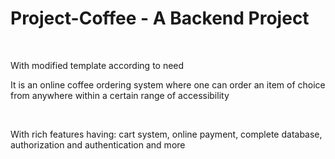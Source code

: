 <h1>Project-Coffee - A Backend Project</h1>

<br>
<p>With modified template according to need</p>

<p>It is an online coffee ordering system where one can order an item of choice from anywhere within a certain range of accessibility</p><br>

<p>With rich features having: cart system, online payment, complete database, authorization and authentication and more</p>